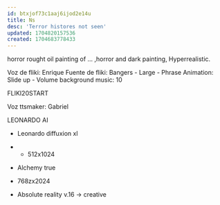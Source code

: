 ```yaml
---
id: btxjof73c1aaj6ijod2e14u
title: Ns
desc: 'Terror histores not seen'
updated: 1704820157536
created: 1704683778433
---
```


horror rought oil painting of ... ,horror and dark painting, Hyperrealistic.


Voz de fliki: Enrique
Fuente de fliki: Bangers - Large - Phrase
Animation: Slide up -
Volume background music: 10

FLIKI20START

Voz ttsmaker: Gabriel

LEONARDO AI
- Leonardo diffuxion xl
- - 512x1024

- Alchemy true
- 768zx2024
- Absolute reality v.16 -> creative